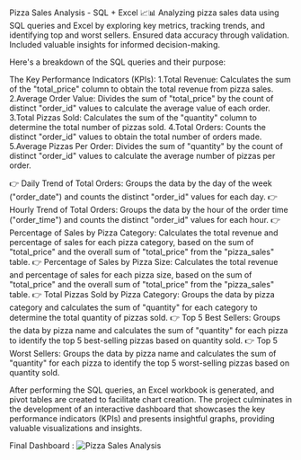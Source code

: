 
Pizza Sales Analysis - SQL + Excel 📈📊
Analyzing pizza sales data using SQL queries and Excel by exploring key metrics, tracking trends, and identifying top and worst sellers. Ensured data accuracy through validation. Included valuable insights for informed decision-making.

Here's a breakdown of the SQL queries and their purpose:

The Key Performance Indicators (KPIs):
1.Total Revenue: Calculates the sum of the "total_price" column to obtain the total revenue from pizza sales.
2.Average Order Value: Divides the sum of "total_price" by the count of distinct "order_id" values to calculate the average value of each order.
3.Total Pizzas Sold: Calculates the sum of the "quantity" column to determine the total number of pizzas sold.
4.Total Orders: Counts the distinct "order_id" values to obtain the total number of orders made.
5.Average Pizzas Per Order: Divides the sum of "quantity" by the count of distinct "order_id" values to calculate the average number of pizzas per order.

👉 Daily Trend of Total Orders: Groups the data by the day of the week ("order_date") and counts the distinct "order_id" values for each day.
👉 Hourly Trend of Total Orders: Groups the data by the hour of the order time ("order_time") and counts the distinct "order_id" values for each hour.
👉 Percentage of Sales by Pizza Category: Calculates the total revenue and percentage of sales for each pizza category, based on the sum of "total_price" and the overall sum of "total_price" from the "pizza_sales" table.
👉 Percentage of Sales by Pizza Size: Calculates the total revenue and percentage of sales for each pizza size, based on the sum of "total_price" and the overall sum of "total_price" from the "pizza_sales" table.
👉 Total Pizzas Sold by Pizza Category: Groups the data by pizza category and calculates the sum of "quantity" for each category to determine the total quantity of pizzas sold.
👉 Top 5 Best Sellers: Groups the data by pizza name and calculates the sum of "quantity" for each pizza to identify the top 5 best-selling pizzas based on quantity sold.
👉 Top 5 Worst Sellers: Groups the data by pizza name and calculates the sum of "quantity" for each pizza to identify the top 5 worst-selling pizzas based on quantity sold.

After performing the SQL queries, an Excel workbook is generated, and pivot tables are created to facilitate chart creation. The project culminates in the development of an interactive dashboard that showcases the key performance indicators (KPIs) and presents insightful graphs, providing valuable visualizations and insights.

Final Dashboard :
![Pizza Sales Analysis](https://github.com/Radhika1102/SQL-PROJECTS/assets/131529605/915a2404-42a6-4dc7-b2c4-8f1a1bbf6f61)


